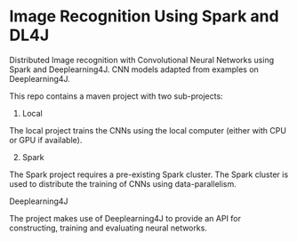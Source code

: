 # Image Recognition Using Spark and DL4J


Distributed Image recognition with Convolutional Neural Networks using Spark and Deeplearning4J. CNN models adapted from examples on Deeplearning4J.

This repo contains a maven project with two sub-projects:

1) Local

The local project trains the CNNs using the local computer (either with CPU or GPU if available).

2) Spark

The Spark project requires a pre-existing Spark cluster. The Spark cluster is used to distribute the training of CNNs using data-parallelism.

Deeplearning4J

The project makes use of Deeplearning4J to provide an API for constructing, training and evaluating neural networks.
